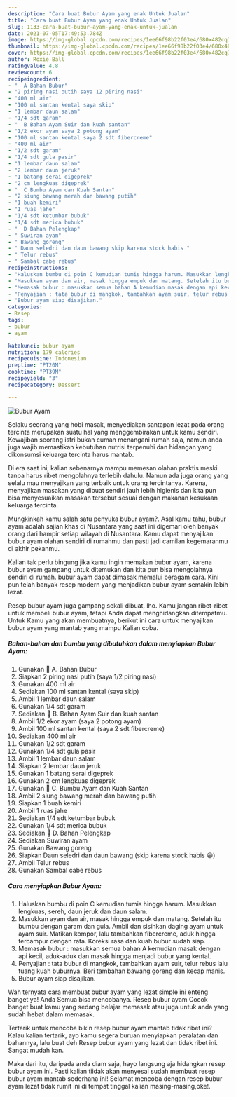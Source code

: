 ```yaml
---
description: "Cara buat Bubur Ayam yang enak Untuk Jualan"
title: "Cara buat Bubur Ayam yang enak Untuk Jualan"
slug: 1133-cara-buat-bubur-ayam-yang-enak-untuk-jualan
date: 2021-07-05T17:49:53.784Z
image: https://img-global.cpcdn.com/recipes/1ee66f98b22f03e4/680x482cq70/bubur-ayam-foto-resep-utama.jpg
thumbnail: https://img-global.cpcdn.com/recipes/1ee66f98b22f03e4/680x482cq70/bubur-ayam-foto-resep-utama.jpg
cover: https://img-global.cpcdn.com/recipes/1ee66f98b22f03e4/680x482cq70/bubur-ayam-foto-resep-utama.jpg
author: Roxie Ball
ratingvalue: 4.8
reviewcount: 6
recipeingredient:
- "  A Bahan Bubur"
- "2 piring nasi putih saya 12 piring nasi"
- "400 ml air"
- "100 ml santan kental saya skip"
- "1 lembar daun salam"
- "1/4 sdt garam"
- "  B Bahan Ayam Suir dan kuah santan"
- "1/2 ekor ayam saya 2 potong ayam"
- "100 ml santan kental saya 2 sdt fibercreme"
- "400 ml air"
- "1/2 sdt garam"
- "1/4 sdt gula pasir"
- "1 lembar daun salam"
- "2 lembar daun jeruk"
- "1 batang serai digeprek"
- "2 cm lengkuas digeprek"
- "  C Bumbu Ayam dan Kuah Santan"
- "2 siung bawang merah dan bawang putih"
- "1 buah kemiri"
- "1 ruas jahe"
- "1/4 sdt ketumbar bubuk"
- "1/4 sdt merica bubuk"
- "  D Bahan Pelengkap"
- " Suwiran ayam"
- " Bawang goreng"
- " Daun seledri dan daun bawang skip karena stock habis "
- " Telur rebus"
- " Sambal cabe rebus"
recipeinstructions:
- "Haluskan bumbu di poin C kemudian tumis hingga harum. Masukkan lengkuas, sereh, daun jeruk dan daun salam."
- "Masukkan ayam dan air, masak hingga empuk dan matang. Setelah itu bumbu dengan garam dan gula. Ambil dan sisihkan daging ayam untuk ayam suir. Matikan kompor, lalu tambahkan fibercreme, aduk hingga tercampur dengan rata. Koreksi rasa dan kuah bubur sudah siap."
- "Memasak bubur : masukkan semua bahan A kemudian masak dengan api kecil, aduk-aduk dan masak hingga menjadi bubur yang kental."
- "Penyajian : tata bubur di mangkok, tambahkan ayam suir, telur rebus lalu tuang kuah buburnya. Beri tambahan bawang goreng dan kecap manis."
- "Bubur ayam siap disajikan."
categories:
- Resep
tags:
- bubur
- ayam

katakunci: bubur ayam 
nutrition: 179 calories
recipecuisine: Indonesian
preptime: "PT20M"
cooktime: "PT39M"
recipeyield: "3"
recipecategory: Dessert

---
```



![Bubur Ayam](https://img-global.cpcdn.com/recipes/1ee66f98b22f03e4/680x482cq70/bubur-ayam-foto-resep-utama.jpg)

Selaku seorang yang hobi masak, menyediakan santapan lezat pada orang tercinta merupakan suatu hal yang menggembirakan untuk kamu sendiri. Kewajiban seorang istri bukan cuman menangani rumah saja, namun anda juga wajib memastikan kebutuhan nutrisi terpenuhi dan hidangan yang dikonsumsi keluarga tercinta harus mantab.

Di era  saat ini, kalian sebenarnya mampu memesan olahan praktis meski tanpa harus ribet mengolahnya terlebih dahulu. Namun ada juga orang yang selalu mau menyajikan yang terbaik untuk orang tercintanya. Karena, menyajikan masakan yang dibuat sendiri jauh lebih higienis dan kita pun bisa menyesuaikan masakan tersebut sesuai dengan makanan kesukaan keluarga tercinta. 



Mungkinkah kamu salah satu penyuka bubur ayam?. Asal kamu tahu, bubur ayam adalah sajian khas di Nusantara yang saat ini digemari oleh banyak orang dari hampir setiap wilayah di Nusantara. Kamu dapat menyajikan bubur ayam olahan sendiri di rumahmu dan pasti jadi camilan kegemaranmu di akhir pekanmu.

Kalian tak perlu bingung jika kamu ingin memakan bubur ayam, karena bubur ayam gampang untuk ditemukan dan kita pun bisa mengolahnya sendiri di rumah. bubur ayam dapat dimasak memalui beragam cara. Kini pun telah banyak resep modern yang menjadikan bubur ayam semakin lebih lezat.

Resep bubur ayam juga gampang sekali dibuat, lho. Kamu jangan ribet-ribet untuk membeli bubur ayam, tetapi Anda dapat menghidangkan ditempatmu. Untuk Kamu yang akan membuatnya, berikut ini cara untuk menyajikan bubur ayam yang mantab yang mampu Kalian coba.

<!--inarticleads1-->

##### Bahan-bahan dan bumbu yang dibutuhkan dalam menyiapkan Bubur Ayam:

1. Gunakan  💛 A. Bahan Bubur
1. Siapkan 2 piring nasi putih (saya 1/2 piring nasi)
1. Gunakan 400 ml air
1. Sediakan 100 ml santan kental (saya skip)
1. Ambil 1 lembar daun salam
1. Gunakan 1/4 sdt garam
1. Sediakan  💛 B. Bahan Ayam Suir dan kuah santan
1. Ambil 1/2 ekor ayam (saya 2 potong ayam)
1. Ambil 100 ml santan kental (saya 2 sdt fibercreme)
1. Sediakan 400 ml air
1. Gunakan 1/2 sdt garam
1. Gunakan 1/4 sdt gula pasir
1. Ambil 1 lembar daun salam
1. Siapkan 2 lembar daun jeruk
1. Gunakan 1 batang serai digeprek
1. Gunakan 2 cm lengkuas digeprek
1. Gunakan  💛 C. Bumbu Ayam dan Kuah Santan
1. Ambil 2 siung bawang merah dan bawang putih
1. Siapkan 1 buah kemiri
1. Ambil 1 ruas jahe
1. Sediakan 1/4 sdt ketumbar bubuk
1. Gunakan 1/4 sdt merica bubuk
1. Sediakan  💛 D. Bahan Pelengkap
1. Sediakan  Suwiran ayam
1. Gunakan  Bawang goreng
1. Siapkan  Daun seledri dan daun bawang (skip karena stock habis 😁)
1. Ambil  Telur rebus
1. Gunakan  Sambal cabe rebus




<!--inarticleads2-->

##### Cara menyiapkan Bubur Ayam:

1. Haluskan bumbu di poin C kemudian tumis hingga harum. Masukkan lengkuas, sereh, daun jeruk dan daun salam.
1. Masukkan ayam dan air, masak hingga empuk dan matang. Setelah itu bumbu dengan garam dan gula. Ambil dan sisihkan daging ayam untuk ayam suir. Matikan kompor, lalu tambahkan fibercreme, aduk hingga tercampur dengan rata. Koreksi rasa dan kuah bubur sudah siap.
1. Memasak bubur : masukkan semua bahan A kemudian masak dengan api kecil, aduk-aduk dan masak hingga menjadi bubur yang kental.
1. Penyajian : tata bubur di mangkok, tambahkan ayam suir, telur rebus lalu tuang kuah buburnya. Beri tambahan bawang goreng dan kecap manis.
1. Bubur ayam siap disajikan.




Wah ternyata cara membuat bubur ayam yang lezat simple ini enteng banget ya! Anda Semua bisa mencobanya. Resep bubur ayam Cocok banget buat kamu yang sedang belajar memasak atau juga untuk anda yang sudah hebat dalam memasak.

Tertarik untuk mencoba bikin resep bubur ayam mantab tidak ribet ini? Kalau kalian tertarik, ayo kamu segera buruan menyiapkan peralatan dan bahannya, lalu buat deh Resep bubur ayam yang lezat dan tidak ribet ini. Sangat mudah kan. 

Maka dari itu, daripada anda diam saja, hayo langsung aja hidangkan resep bubur ayam ini. Pasti kalian tiidak akan menyesal sudah membuat resep bubur ayam mantab sederhana ini! Selamat mencoba dengan resep bubur ayam lezat tidak rumit ini di tempat tinggal kalian masing-masing,oke!.

